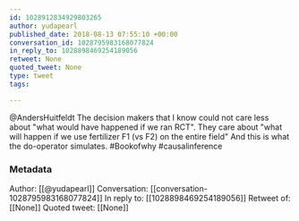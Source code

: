 ```yaml
---
id: 1028912834929803265
author: yudapearl
published_date: 2018-08-13 07:55:10 +00:00
conversation_id: 1028795983168077824
in_reply_to: 1028898469254189056
retweet: None
quoted_tweet: None
type: tweet
tags:

---
```


@AndersHuitfeldt The decision makers that I know could not care less about "what would have happened if we ran RCT". They care about "what will happen if we use fertilizer F1 (vs F2) on the entire field" And this is what the do-operator simulates. #Bookofwhy #causalinference

### Metadata

Author: [[@yudapearl]]
Conversation: [[conversation-1028795983168077824]]
In reply to: [[1028898469254189056]]
Retweet of: [[None]]
Quoted tweet: [[None]]
